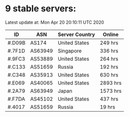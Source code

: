 # 9 stable servers:

Latest update at: Mon Apr 20 20:10:11 UTC 2020

| ID | ASN | Server Country | Online |
| -- | --- | -------------- | ------ |
| #.D09B | AS174 | United States | 249 hrs |
| #.7F1D | AS63949 | Singapore | 336 hrs |
| #.9FC3 | AS53889 | United States | 264 hrs |
| #.C133 | AS51659 | Russia | 192 hrs |
| #.C348 | AS35913 | United States | 630 hrs |
| #.E069 | AS40065 | United States | 2893 hrs |
| #.2A79 | AS63949 | Japan | 1573 hrs |
| #.F7DA | AS45102 | United States | 437 hrs |
| #.4017 | AS51659 | Russia | 19 hrs |

